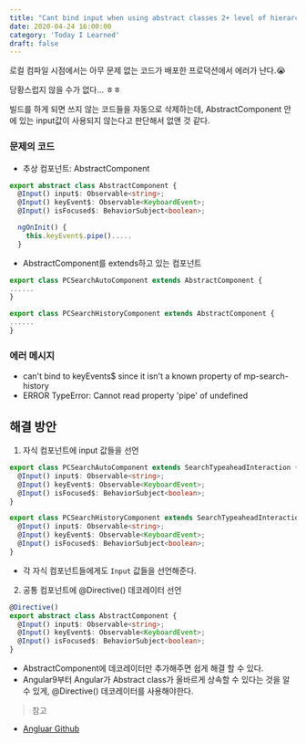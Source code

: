 ```yaml
---
title: "Cant bind input when using abstract classes 2+ level of hierarchy"
date: 2020-04-24 16:00:00
category: 'Today I Learned'
draft: false
---
```




로컬 컴파일 시점에서는 아무 문제 없는 코드가 배포한 프로덕션에서 에러가 난다.😭

당황스럽지 않을 수가 없다... ㅎㅎ

빌드를 하게 되면 쓰지 않는 코드들을 자동으로 삭제하는데, AbstractComponent 안에 있는 input값이 사용되지 않는다고 판단해서 없앤 것 같다.

### 문제의 코드

- 추상 컴포넌트: AbstractComponent

```ts
export abstract class AbstractComponent {
  @Input() input$: Observable<string>;
  @Input() keyEvent$: Observable<KeyboardEvent>;
  @Input() isFocused$: BehaviorSubject<boolean>;

  ngOnInit() {
    this.keyEvent$.pipe().....
  }
```

- AbstractComponent를 extends하고 있는 컴포넌트

```ts
export class PCSearchAutoComponent extends AbstractComponent {
......
}
```

```ts
export class PCSearchHistoryComponent extends AbstractComponent {
......
}
```

### 에러 메시지

- can't bind to keyEvents$ since it isn't a known property of mp-search-history
- ERROR TypeError: Cannot read property 'pipe' of undefined

## 해결 방안

1. 자식 컴포넌트에 input 값들을 선언

```ts
export class PCSearchAutoComponent extends SearchTypeaheadInteraction {
  @Input() input$: Observable<string>;
  @Input() keyEvent$: Observable<KeyboardEvent>;
  @Input() isFocused$: BehaviorSubject<boolean>;
}
```

```ts
export class PCSearchHistoryComponent extends SearchTypeaheadInteraction {
  @Input() input$: Observable<string>;
  @Input() keyEvent$: Observable<KeyboardEvent>;
  @Input() isFocused$: BehaviorSubject<boolean>;
}
```

- 각 자식 컴포넌트들에게도 `Input` 값들을 선언해준다.



2. 공통 컴포넌트에 @Directive() 데코레이터 선언

```ts
@Directive()
export abstract class AbstractComponent {
  @Input() input$: Observable<string>;
  @Input() keyEvent$: Observable<KeyboardEvent>;
  @Input() isFocused$: BehaviorSubject<boolean>;
}
```

- AbstractComponent에 데코레이터만 추가해주면 쉽게 해결 할 수 있다.
- Angular9부터 Angular가 Abstract class가 올바르게 상속할 수 있다는 것을 알 수 있게, @Directive() 데코레이터를 사용해야한다.

> 참고

- [Angluar Github](https://github.com/angular/angular/issues/35295)
